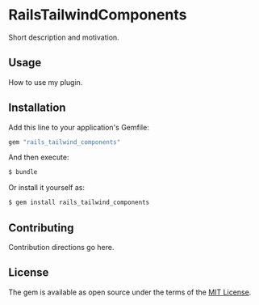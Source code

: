 # RailsTailwindComponents
Short description and motivation.

## Usage
How to use my plugin.

## Installation
Add this line to your application's Gemfile:

```ruby
gem "rails_tailwind_components"
```

And then execute:
```bash
$ bundle
```

Or install it yourself as:
```bash
$ gem install rails_tailwind_components
```

## Contributing
Contribution directions go here.

## License
The gem is available as open source under the terms of the [MIT License](https://opensource.org/licenses/MIT).
